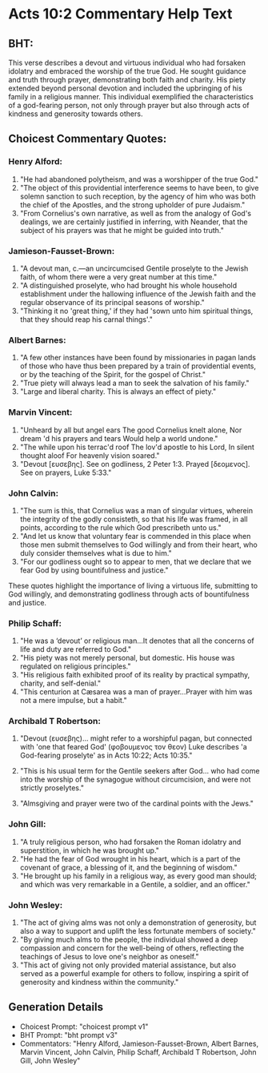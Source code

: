 # Acts 10:2 Commentary Help Text

## BHT:
This verse describes a devout and virtuous individual who had forsaken idolatry and embraced the worship of the true God. He sought guidance and truth through prayer, demonstrating both faith and charity. His piety extended beyond personal devotion and included the upbringing of his family in a religious manner. This individual exemplified the characteristics of a god-fearing person, not only through prayer but also through acts of kindness and generosity towards others.

## Choicest Commentary Quotes:
### Henry Alford:
1. "He had abandoned polytheism, and was a worshipper of the true God."
2. "The object of this providential interference seems to have been, to give solemn sanction to such reception, by the agency of him who was both the chief of the Apostles, and the strong upholder of pure Judaism."
3. "From Cornelius's own narrative, as well as from the analogy of God's dealings, we are certainly justified in inferring, with Neander, that the subject of his prayers was that he might be guided into truth."

### Jamieson-Fausset-Brown:
1. "A devout man, c.—an uncircumcised Gentile proselyte to the Jewish faith, of whom there were a very great number at this time." 
2. "A distinguished proselyte, who had brought his whole household establishment under the hallowing influence of the Jewish faith and the regular observance of its principal seasons of worship."
3. "Thinking it no 'great thing,' if they had 'sown unto him spiritual things, that they should reap his carnal things'."

### Albert Barnes:
1. "A few other instances have been found by missionaries in pagan lands of those who have thus been prepared by a train of providential events, or by the teaching of the Spirit, for the gospel of Christ."
2. "True piety will always lead a man to seek the salvation of his family."
3. "Large and liberal charity. This is always an effect of piety."

### Marvin Vincent:
1. "Unheard by all but angel ears The good Cornelius knelt alone, Nor dream 'd his prayers and tears Would help a world undone."
2. "The while upon his terrac'd roof The lov'd apostle to his Lord, In silent thought aloof For heavenly vision soared."
3. "Devout [ευσεβης]. See on godliness, 2 Peter 1:3. Prayed [δεομενος]. See on prayers, Luke 5:33."

### John Calvin:
1. "The sum is this, that Cornelius was a man of singular virtues, wherein the integrity of the godly consisteth, so that his life was framed, in all points, according to the rule which God prescribeth unto us."
2. "And let us know that voluntary fear is commended in this place when those men submit themselves to God willingly and from their heart, who duly consider themselves what is due to him."
3. "For our godliness ought so to appear to men, that we declare that we fear God by using bountifulness and justice."

These quotes highlight the importance of living a virtuous life, submitting to God willingly, and demonstrating godliness through acts of bountifulness and justice.

### Philip Schaff:
1) "He was a ‘devout’ or religious man...It denotes that all the concerns of life and duty are referred to God."
2) "His piety was not merely personal, but domestic. His house was regulated on religious principles."
3) "His religious faith exhibited proof of its reality by practical sympathy, charity, and self-denial."
4) "This centurion at Cæsarea was a man of prayer...Prayer with him was not a mere impulse, but a habit."

### Archibald T Robertson:
1. "Devout (ευσεβης)... might refer to a worshipful pagan, but connected with 'one that feared God' (φοβουμενος τον θεον) Luke describes 'a God-fearing proselyte' as in Acts 10:22; Acts 10:35." 

2. "This is his usual term for the Gentile seekers after God... who had come into the worship of the synagogue without circumcision, and were not strictly proselytes."

3. "Almsgiving and prayer were two of the cardinal points with the Jews."

### John Gill:
1. "A truly religious person, who had forsaken the Roman idolatry and superstition, in which he was brought up."
2. "He had the fear of God wrought in his heart, which is a part of the covenant of grace, a blessing of it, and the beginning of wisdom."
3. "He brought up his family in a religious way, as every good man should; and which was very remarkable in a Gentile, a soldier, and an officer."

### John Wesley:
1. "The act of giving alms was not only a demonstration of generosity, but also a way to support and uplift the less fortunate members of society."
2. "By giving much alms to the people, the individual showed a deep compassion and concern for the well-being of others, reflecting the teachings of Jesus to love one's neighbor as oneself."
3. "This act of giving not only provided material assistance, but also served as a powerful example for others to follow, inspiring a spirit of generosity and kindness within the community."


## Generation Details
- Choicest Prompt: "choicest prompt v1"
- BHT Prompt: "bht prompt v3"
- Commentators: "Henry Alford, Jamieson-Fausset-Brown, Albert Barnes, Marvin Vincent, John Calvin, Philip Schaff, Archibald T Robertson, John Gill, John Wesley"
